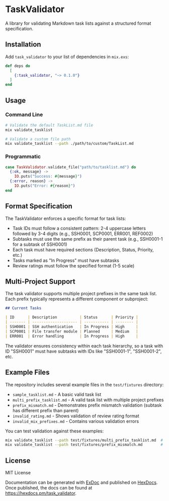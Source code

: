 # TaskValidator

A library for validating Markdown task lists against a structured format specification.

## Installation

Add `task_validator` to your list of dependencies in `mix.exs`:

```elixir
def deps do
  [
    {:task_validator, "~> 0.1.0"}
  ]
end
```

## Usage

### Command Line

```bash
# Validate the default TaskList.md file
mix validate_tasklist

# Validate a custom file path
mix validate_tasklist --path ./path/to/custom/TaskList.md
```

### Programmatic

```elixir
case TaskValidator.validate_file("path/to/tasklist.md") do
  {:ok, message} ->
    IO.puts("Success: #{message}")
  {:error, reason} ->
    IO.puts("Error: #{reason}")
end
```

## Format Specification

The TaskValidator enforces a specific format for task lists:

- Task IDs must follow a consistent pattern: 2-4 uppercase letters followed by 3-4 digits (e.g., SSH0001, SCP0001, ERR001, REF0002)
- Subtasks must use the same prefix as their parent task (e.g., SSH0001-1 for a subtask of SSH0001)
- Each task must have required sections (Description, Status, Priority, etc.)
- Tasks marked as "In Progress" must have subtasks
- Review ratings must follow the specified format (1-5 scale)

## Multi-Project Support

The task validator supports multiple project prefixes in the same task list. Each prefix typically represents a different component or subproject:

```markdown
## Current Tasks

| ID      | Description          | Status      | Priority |
| ------- | -------------------- | ----------- | -------- |
| SSH0001 | SSH authentication   | In Progress | High     |
| SCP0001 | File transfer module | Planned     | Medium   |
| ERR001  | Error handling       | In Progress | High     |
```

The validator ensures consistency within each task hierarchy, so a task with ID "SSH0001" must have subtasks with IDs like "SSH0001-1", "SSH0001-2", etc.

## Example Files

The repository includes several example files in the `test/fixtures` directory:

- `sample_tasklist.md` - A basic valid task list
- `multi_prefix_tasklist.md` - A valid task list with multiple project prefixes
- `prefix_mismatch.md` - Demonstrates prefix mismatch validation (subtask has different prefix than parent)
- `invalid_rating.md` - Shows validation of review rating format
- `invalid_mix_prefixes.md` - Contains various validation errors

You can test validation against these examples:

```bash
mix validate_tasklist --path test/fixtures/multi_prefix_tasklist.md  # Should pass
mix validate_tasklist --path test/fixtures/prefix_mismatch.md        # Should fail
```

## License

MIT License

Documentation can be generated with [ExDoc](https://github.com/elixir-lang/ex_doc)
and published on [HexDocs](https://hexdocs.pm). Once published, the docs can
be found at <https://hexdocs.pm/task_validator>.
